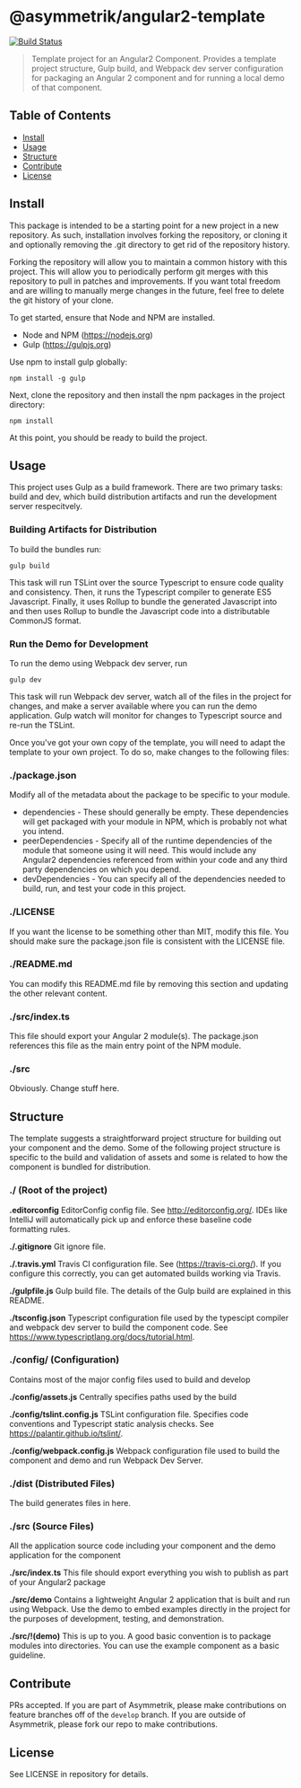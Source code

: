 # @asymmetrik/angular2-template

[![Build Status][travis-image]][travis-url]

> Template project for an Angular2 Component.
> Provides a template project structure, Gulp build, and Webpack dev server configuration for packaging an Angular 2 component and for running a local demo of that component. 

## Table of Contents
- [Install](#install)
- [Usage](#usage)
- [Structure](#structure)
- [Contribute](#contribute)
- [License](#license)

## Install
This package is intended to be a starting point for a new project in a new repository. As such, installation involves forking the repository, or cloning it and optionally removing the .git directory to get rid of the repository history.

Forking the repository will allow you to maintain a common history with this project. This will allow you to periodically perform git merges with this repository to pull in patches and improvements. If you want total freedom and are willing to manually merge changes in the future, feel free to delete the git history of your clone. 

To get started, ensure that Node and NPM are installed.
* Node and NPM (https://nodejs.org)
* Gulp (https://gulpjs.org)

Use npm to install gulp globally:
```
npm install -g gulp
```

Next, clone the repository and then install the npm packages in the project directory: 
```
npm install
```

At this point, you should be ready to build the project.


## Usage
This project uses Gulp as a build framework. There are two primary tasks: build and dev, which build distribution artifacts and run the development server respecitvely. 

### Building Artifacts for Distribution
To build the bundles run:

```
gulp build
```

This task will run TSLint over the source Typescript to ensure code quality and consistency. Then, it runs the Typescript compiler to generate ES5 Javascript. Finally, it uses Rollup to bundle the generated Javascript into and then uses Rollup to bundle the Javascript code into a distributable CommonJS format.

### Run the Demo for Development
To run the demo using Webpack dev server, run
```
gulp dev
```

This task will run Webpack dev server, watch all of the files in the project for changes, and make a server available where you can run the demo application. Gulp watch will monitor for changes to Typescript source and re-run the TSLint.


Once you've got your own copy of the template, you will need to adapt the template to your own project. To do so, make changes to the following files:

### ./package.json
Modify all of the metadata about the package to be specific to your module.

* dependencies - These should generally be empty. These dependencies will get packaged with your module in NPM, which is probably not what you intend.
* peerDependencies - Specify all of the runtime dependencies of the module that someone using it will need. This would include any Angular2 dependencies referenced from within your code and any third party dependencies on which you depend.
* devDependencies - You can specify all of the dependencies needed to build, run, and test your code in this project.

### ./LICENSE
If you want the license to be something other than MIT, modify this file. You should make sure the package.json file is consistent with the LICENSE file.

### ./README.md
You can modify this README.md file by removing this section and updating the other relevant content.

### ./src/index.ts
This file should export your Angular 2 module(s). The package.json references this file as the main entry point of the NPM module. 

### ./src
Obviously. Change stuff here.


## Structure
The template suggests a straightforward project structure for building out your component and the demo. Some of the following project structure is specific to the build and validation of assets and some is related to how the component is bundled for distribution.

### ./ (Root of the project)
**.editorconfig**
EditorConfig config file. See http://editorconfig.org/. IDEs like IntelliJ will automatically pick up and enforce these baseline code formatting rules.

**./.gitignore**
Git ignore file.

**./.travis.yml**
Travis CI configuration file. See (https://travis-ci.org/). If you configure this correctly, you can get automated builds working via Travis.

**./gulpfile.js**
Gulp build file. The details of the Gulp build are explained in this README.

**./tsconfig.json**
Typescript configuration file used by the typescipt compiler and webpack dev server to build the component code. See https://www.typescriptlang.org/docs/tutorial.html.


### ./config/ (Configuration)
Contains most of the major config files used to build and develop

**./config/assets.js**
Centrally specifies paths used by the build

**./config/tslint.config.js**
TSLint configuration file. Specifies code conventions and Typescript static analysis checks. See https://palantir.github.io/tslint/.

**./config/webpack.config.js**
Webpack configuration file used to build the component and demo and run Webpack Dev Server.


### ./dist (Distributed Files)
The build generates files in here.


### ./src (Source Files)
All the application source code including your component and the demo application for the component

**./src/index.ts**
This file should export everything you wish to publish as part of your Angular2 package 

**./src/demo**
Contains a lightweight Angular 2 application that is built and run using Webpack. Use the demo to embed examples directly in the project for the purposes of development, testing, and demonstration.

**./src/!(demo)**
This is up to you. A good basic convention is to package modules into directories. You can use the example component as a basic guideline.

## Contribute
PRs accepted. If you are part of Asymmetrik, please make contributions on feature branches off of the ```develop``` branch. If you are outside of Asymmetrik, please fork our repo to make contributions.

## License
See LICENSE in repository for details.

[travis-url]: https://travis-ci.org/Asymmetrik/angular2-template/
[travis-image]: https://travis-ci.org/Asymmetrik/angular2-template.svg
